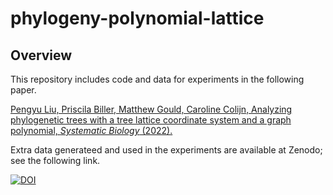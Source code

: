 # phylogeny-polynomial-lattice

## Overview

This repository includes code and data for experiments in the following paper. 

[Pengyu Liu, Priscila Biller, Matthew Gould, Caroline Colijn, Analyzing phylogenetic trees with a tree lattice coordinate system and a graph polynomial, *Systematic Biology* (2022).](https://doi.org/10.1093/sysbio/syac008)

Extra data generateed and used in the experiments are available at Zenodo; see the following link.

[![DOI](https://zenodo.org/badge/DOI/10.5281/zenodo.5969348.svg)](https://doi.org/10.5281/zenodo.5969348)
